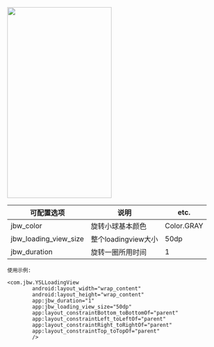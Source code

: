 <img src="https://github.com/whathegithub/YSLLoadingView/blob/master/loadview.gif" width=240 height=440 />  

 可配置选项  | 说明  | etc.
 ---- | ----- | ------  
 jbw_color  | 旋转小球基本颜色 | Color.GRAY 
 jbw_loading_view_size  | 整个loadingview大小 | 50dp
 jbw_duration  | 旋转一圈所用时间 | 1  
 

```
使用示例:

<com.jbw.YSLLoadingView
        android:layout_width="wrap_content"
        android:layout_height="wrap_content"
        app:jbw_duration="1"
        app:jbw_loading_view_size="50dp"
        app:layout_constraintBottom_toBottomOf="parent"
        app:layout_constraintLeft_toLeftOf="parent"
        app:layout_constraintRight_toRightOf="parent"
        app:layout_constraintTop_toTopOf="parent"
        />

